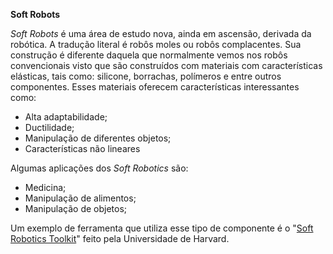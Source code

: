**Soft Robots**

 _Soft Robots_ é uma área de estudo nova, ainda em ascensão, derivada da robótica. A tradução literal é robôs moles ou robôs complacentes. Sua construção é diferente daquela que normalmente vemos nos robôs convencionais visto que são construídos com materiais com características elásticas, tais como: silicone, borrachas, polímeros e entre outros componentes. Esses materiais oferecem características interessantes como:
- Alta adaptabilidade;
- Ductilidade;
- Manipulação de diferentes objetos;
- Características não lineares
  
Algumas aplicações dos _Soft Robotics_ são:
- Medicina;
- Manipulação de alimentos;
- Manipulação de objetos;

Um exemplo de ferramenta que utiliza esse tipo de componente é o "[Soft Robotics Toolkit](https://softroboticstoolkit.com/)" feito pela Universidade de Harvard. 
